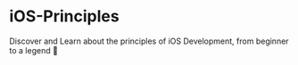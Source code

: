 # iOS-Principles
Discover and Learn about the principles of iOS Development, from beginner to a legend 🚀
